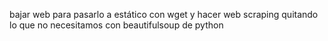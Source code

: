 bajar web para pasarlo a estático con wget y hacer web scraping quitando lo que no necesitamos con beautifulsoup de python
